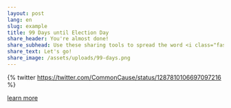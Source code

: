 ```yaml
---
layout: post
lang: en
slug: example
title: 99 Days until Election Day
share_header: You're almost done!
share_subhead: Use these sharing tools to spread the word <i class="fas fa-arrow-down bounce"></i>
share_text: Let's go!
share_image: /assets/uploads/99-days.png
---
```

{% twitter https://twitter.com/CommonCause/status/1287810106697097216 %}

[learn more](https://commoncause.org)